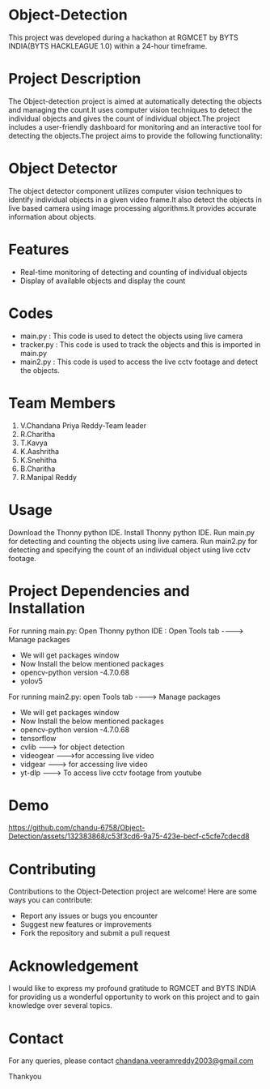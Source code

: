 # Object-Detection
This project was developed during a hackathon at RGMCET by BYTS INDIA(BYTS HACKLEAGUE 1.0) within a 24-hour timeframe.
# Project Description
The Object-detection project is aimed at automatically detecting the objects and managing the count.It uses computer vision techniques to detect the individual objects and gives the count of individual object.The project includes a user-friendly dashboard for monitoring and an interactive tool for detecting the objects.The project aims to provide the following functionality:
# Object Detector
The object detector component utilizes computer vision techniques to identify individual objects in a given video frame.It also detect the objects in live based camera using image processing algorithms.It provides accurate information about objects.
# Features
* Real-time monitoring of detecting and counting of individual objects
* Display of available objects and display the count
# Codes
* main.py : This code is used to detect the objects using live camera
* tracker.py : This code is used to track the objects and this is imported in main.py
* main2.py : This code is used to access the live cctv footage and detect the objects.
# Team Members
1) V.Chandana Priya Reddy-Team leader
2) R.Charitha
3) T.Kavya
4) K.Aashritha
5) K.Snehitha
6) B.Charitha
7) R.Manipal Reddy
# Usage
Download the Thonny python IDE.
Install Thonny python IDE.
Run main.py for detecting and counting the objects using live camera.
Run main2.py for detecting and specifying the count of an individual object using live cctv footage.
# Project Dependencies and Installation
For running main.py:
Open Thonny python IDE  :
Open Tools tab ----> Manage packages
* We will get packages window 
* Now Install the below mentioned packages
* opencv-python version -4.7.0.68
* yolov5

 For running main2.py:
   open Tools tab ----> Manage packages
* We will get packages window 
* Now Install the below mentioned packages
* opencv-python version -4.7.0.68
* tensorflow
* cvlib ---> for object detection
* videogear --->for accessing live video
* vidgear ---> for accessing live video
* yt-dlp ---> To access live cctv footage from youtube
# Demo


https://github.com/chandu-6758/Object-Detection/assets/132383868/c53f3cd6-9a75-423e-becf-c5cfe7cdecd8


# Contributing
Contributions to the Object-Detection project are welcome! Here are some ways you can contribute:
* Report any issues or bugs you encounter
* Suggest new features or improvements
* Fork the repository and submit a pull request
# Acknowledgement
I would like to express my profound gratitude to RGMCET and BYTS INDIA for providing us a wonderful opportunity to work on this project and to gain knowledge over several topics.
# Contact
For any queries, please contact chandana.veeramreddy2003@gmail.com

Thankyou
 

